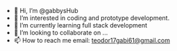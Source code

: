- 👋 Hi, I’m @gabbysHub
- 👀 I’m interested in coding and prototype development.
- 🌱 I’m currently learning full stack development 
- 💞️ I’m looking to collaborate on ...
- 📫 How to reach me email: teodor17gabi61@gmail.com

<!---
gabbysHub/gabbysHub is a ✨ special ✨ repository because its `README.md` (this file) appears on your GitHub profile.
You can click the Preview link to take a look at your changes.
--->
